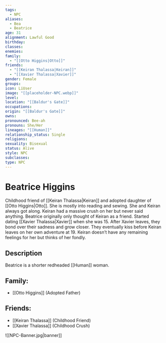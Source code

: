 ```yaml
---
tags:
  - NPC
aliases:
  - Bea
  - Beatrice
age: 31
alignment: Lawful Good
birthday: 
classes: 
enemies: 
family:
  - "[[Otto Higgins|Otto]]"
friends:
  - "[[Keiran Thalassa|Keiran]]"
  - "[[Xavier Thalassa|Xavier]]"
gender: Female
groups: 
icon: LiUser
image: "[[placeholder-NPC.webp]]"
level: 
location: "[[Baldur's Gate]]"
occupations: 
origin: "[[Baldur's Gate]]"
owns: 
pronounced: Bee-ah
pronouns: She/Her
lineages: "[[Human]]"
relationship_status: Single
religions: 
sexuality: Bisexual
status: Alive
style: NPC
subclasses: 
type: NPC
---
```


# Beatrice Higgins

Childhood friend of [[Keiran Thalassa|Keiran]] and adopted daughter of [[Otto Higgins|Otto]]. She is mostly into reading and sewing. She and Keiran always got along. Keiran had a massive crush on her but never said anything. Beatrice originally only thought of Keiran as a friend. Started dating [[Xavier Thalassa|Xavier]] when she was 15. After Xavier leaves, they bond over their sadness and grow closer. They eventually kiss before Keiran leaves on her own adventure at 19. Keiran doesn’t have any remaining feelings for her but thinks of her fondly.

## Description

Beatrice is a shorter redheaded [[Human]] woman.

## Family:

- [[Otto Higgins]] (Adopted Father)

## Friends:

- [[Keiran Thalassa]] (Childhood Friend)
- [[Xavier Thalassa]] (Childhood Crush)


![[NPC-Banner.jpg|banner]]
